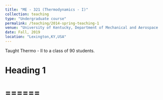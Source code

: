 ```yaml
---
title: "ME - 321 (Thermodynamics - I)"
collection: teaching
type: "Undergraduate course"
permalink: /teaching/2014-spring-teaching-1
venue: "University of Kentucky, Department of Mechanical and Aerospace Engineering"
date: Fall, 2019
location: "Lexington,KY,USA"
---
```


Taught Thermo - II to a class of 90 students. 

# Heading 1
# ======
